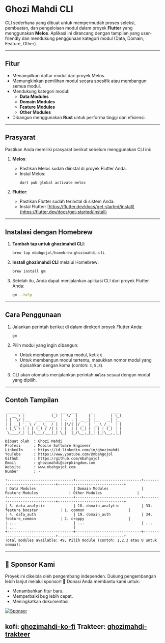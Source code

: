 
# **Ghozi Mahdi CLI**

CLI sederhana yang dibuat untuk mempermudah proses seleksi, pembuatan, dan pengelolaan modul dalam proyek **Flutter** yang menggunakan **Melos**. Aplikasi ini dirancang dengan tampilan yang user-friendly dan mendukung penggunaan kategori modul (Data, Domain, Feature, Other).

---

## **Fitur**
- Menampilkan daftar modul dari proyek Melos.
- Memungkinkan pemilihan modul secara spesifik atau membangun semua modul.
- Mendukung kategori modul:
  - **Data Modules**
  - **Domain Modules**
  - **Feature Modules**
  - **Other Modules**
- Dibangun menggunakan **Rust** untuk performa tinggi dan efisiensi.

---

## **Prasyarat**
Pastikan Anda memiliki prasyarat berikut sebelum menggunakan CLI ini:

1. **Melos**:
   - Pastikan Melos sudah diinstal di proyek Flutter Anda.
   - Instal Melos:
     ```bash
     dart pub global activate melos
     ```

2. **Flutter**:
   - Pastikan Flutter sudah terinstal di sistem Anda.
   - Instal Flutter: [https://flutter.dev/docs/get-started/install](https://flutter.dev/docs/get-started/install)

---

## **Instalasi dengan Homebrew**
1. **Tambah tap untuk ghozimahdi CLI**:
   ```bash
   brew tap mbahgojol/homebrew-ghozimahdi-cli
   ```

2. **Install ghozimahdi CLI** melalui Homebrew:
   ```bash
   brew install gm
   ```

3. Setelah itu, Anda dapat menjalankan aplikasi CLI dari proyek Flutter Anda:
   ```bash
   gm --help
   ```

---

## **Cara Penggunaan**
1. Jalankan perintah berikut di dalam direktori proyek Flutter Anda:
   ```bash
   gm
   ```

2. Pilih modul yang ingin dibangun:
   - Untuk membangun semua modul, ketik `0`.
   - Untuk membangun modul tertentu, masukkan nomor modul yang dipisahkan dengan koma (contoh: `3,5,8`).

3. CLI akan otomatis menjalankan perintah **`melos`** sesuai dengan modul yang dipilih.

---

## **Contoh Tampilan**
```
 _____ _              _  ___  ___      _         _ _ 
|  __ \ |            (_) |  \/  |     | |       | (_)
| |  \/ |__   ___ _____  | .  . | __ _| |__   __| |_ 
| | __| '_ \ / _ \_  / | | |\/| |/ _` | '_ \ / _` | |
| |_\ \ | | | (_) / /| | | |  | | (_| | | | | (_| | |
 \____/_| |_|\___/___|_| \_|  |_/\__,_|_| |_|\__,_|_|
                            
Dibuat oleh  : Ghozi Mahdi
Profesi      : Mobile Software Engineer
LinkedIn     : https://id.linkedin.com/in/ghozimahdi
YouTube      : https://www.youtube.com/@mbahgojol
Github       : https://github.com/mbahgojol
Email        : ghozimahdi@carpkingdom.com
Website      : www.mbahgojol.com
Number       : -

+------------------------------+------------------------------+------------------------------+------------------------------+
| Data Modules                 | Domain Modules               | Feature Modules              | Other Modules                |
+------------------------------+------------------------------+------------------------------+------------------------------+
| 3. data_analytic             | 18. domain_analytic          | 33. feature_booster          | 1. common                    |
| 4. data_auth                 | 19. domain_auth              | 34. feature_common           | 2. croppy                    |
| ...                          | ...                          | ...                          | ...                          |
+------------------------------+------------------------------+------------------------------+------------------------------+
Total modules available: 49, Pilih module (contoh: 1,2,3 atau 0 untuk semua):
```

---

## **🎯 Sponsor Kami**
Proyek ini dikelola oleh pengembang independen. Dukung pengembangan lebih lanjut melalui sponsor!
💖 Donasi Anda membantu kami untuk:
- Menambahkan fitur baru.
- Memperbaiki bug lebih cepat.
- Meningkatkan dokumentasi.

[![Sponsor](https://img.shields.io/badge/Sponsor-GitHub%20Sponsors-blue)](https://github.com/sponsors/mbahgojol)

kofi: [ghozimahdi-ko-fi](https://ko-fi.com/ghozimahdi)
Trakteer: [ghozimahdi-trakteer](teer.id/ghozimahdi)
---

